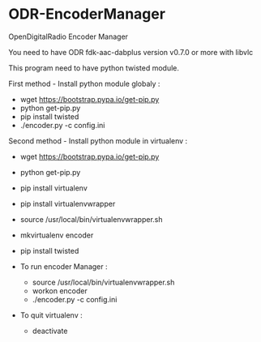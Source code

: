 # ODR-EncoderManager
OpenDigitalRadio Encoder Manager

You need to have ODR fdk-aac-dabplus version v0.7.0 or more with libvlc

This program need to have python twisted module.


First method - Install python module globaly :
  * wget https://bootstrap.pypa.io/get-pip.py
  * python get-pip.py
  * pip install twisted
  * ./encoder.py -c config.ini


Second method - Install python module in virtualenv :
  * wget https://bootstrap.pypa.io/get-pip.py
  * python get-pip.py
  * pip install virtualenv
  * pip install virtualenvwrapper

  * source /usr/local/bin/virtualenvwrapper.sh
  * mkvirtualenv encoder
  * pip install twisted
  

  * To run encoder Manager :
    * source /usr/local/bin/virtualenvwrapper.sh
    * workon encoder
    * ./encoder.py -c config.ini

  * To quit virtualenv :
    * deactivate
